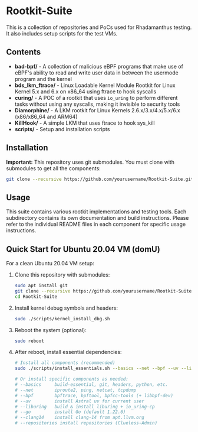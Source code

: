 # Rootkit-Suite

This is a collection of repositories and PoCs used for Rhadamanthus testing. It also includes setup scripts for the test VMs.

## Contents

- **bad-bpf/** - A collection of malicious eBPF programs that make use of eBPF's ability to read and write user data in between the usermode program and the kernel
- **bds_lkm_ftrace/** - Linux Loadable Kernel Module Rootkit for Linux Kernel 5.x and 6.x on x86_64 using ftrace to hook syscalls
- **curing/** - A POC of a rootkit that uses `io_uring` to perform different tasks without using any syscalls, making it invisible to security tools
- **Diamorphine/** - A LKM rootkit for Linux Kernels 2.6.x/3.x/4.x/5.x/6.x (x86/x86_64 and ARM64)
- **KillHook/** - A simple LKM that uses ftrace to hook sys_kill
- **scripts/** - Setup and installation scripts

## Installation

**Important:** This repository uses git submodules. You must clone with submodules to get all the components:

```bash
git clone --recursive https://github.com/yourusername/Rootkit-Suite.git
```

## Usage

This suite contains various rootkit implementations and testing tools. Each subdirectory contains its own documentation and build instructions. Please refer to the individual README files in each component for specific usage instructions.

## Quick Start for Ubuntu 20.04 VM (domU)

For a clean Ubuntu 20.04 VM setup:

1. Clone this repository with submodules:
   ```bash
   sudo apt install git
   git clone --recursive https://github.com/yourusername/Rootkit-Suite.git
   cd Rootkit-Suite
   ```

2. Install kernel debug symbols and headers:
   ```bash
   sudo ./scripts/kernel_install_dbg.sh
   ```

3. Reboot the system (optional):
   ```bash
   sudo reboot
   ```

4. After reboot, install essential dependencies:
   ```bash
   # Install all components (recommended)
   sudo ./scripts/install_essentials.sh --basics --net --bpf --uv --liburing --go --clang14 --repositories
   
   # Or install specific components as needed:
   # --basics     build-essential, git, headers, python, etc.
   # --net        iproute2, ping, netcat, tcpdump
   # --bpf        bpftrace, bpftool, bpfcc-tools (+ libbpf-dev)
   # --uv         install Astral uv for current user
   # --liburing   build & install liburing + io_uring-cp
   # --go         install Go (default 1.22.6)
   # --clang14    install clang-14 from apt.llvm.org
   # --repositories install repositories (Clueless-Admin)
   ```
